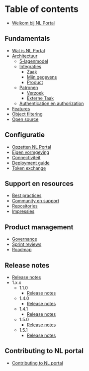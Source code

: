 # Table of contents

* [Welkom bij NL Portal](README.md)

## Fundamentals

* [Wat is NL Portal](fundamentals/wat-is-nl-portal.md)
* [Architectuur](fundamentals/architectuur/README.md)
  * [5-lagenmodel](fundamentals/architectuur/5-lagenmodel.md)
  * [Integraties](fundamentals/architectuur/integraties/README.md)
    * [Zaak](fundamentals/architectuur/integraties/zaak.md)
    * [Mijn gegevens](fundamentals/architectuur/integraties/mijn-gegevens.md)
    * [Product](fundamentals/architectuur/integraties/product.md)
  * [Patronen](fundamentals/architectuur/patronen/README.md)
    * [Verzoek](fundamentals/architectuur/patronen/verzoek.md)
    * [Externe Taak](fundamentals/architectuur/patronen/externe-taak.md)
  * [Authentication en authorization](fundamentals/architectuur/authentication-en-authorization.md)
* [Features](features/features.md)
* [Object filtering](features/zaakinformatieobjecten-filtering/zaakinformatie-object-filtering.md)
* [Open source](fundamentals/open-source.md)


## Configuratie

* [Opzetten NL Portal](configuratie/opzetten-nl-portal.md)
* [Eigen vormgeving](configuratie/eigen-vormgeving.md)
* [Connectiviteit](configuratie/connectiviteit.md)
* [Deployment guide](configuratie/deployment-guide.md)
* [Token exchange](configuratie/tokenexchange.md)

## Support en resources

* [Best practices](support-en-resources/best-practices.md)
* [Community en support](support-en-resources/community-en-support.md)
* [Repositories](support-en-resources/repositories.md)
* [Impressies](support-en-resources/impressies.md)

## Product management

* [Governance](product-management/governance.md)
* [Sprint reviews](product-management/sprintreviews.md)
* [Roadmap](product-management/roadmap.md)

## Release notes

* [Release notes](release-notes/release-notes.md)
* 1.x.x
  * 1.1.0
    * [Release notes](release-notes/major1/1.1.0/release-notes.md)
  * 1.4.0
    * [Release notes](release-notes/major1/1.4.0/release-notes.md)
  * 1.4.1
    * [Release notes](release-notes/major1/1.4.1/release-notes.md)
  * 1.5.0
    * [Release notes](release-notes/major1/1.5.0/release-notes.md)
  * 1.5.1
    * [Release notes](release-notes/major1/1.5.1/release-notes.md)
  
## Contributing to NL portal

* [Contributing to NL portal](contributing/contributing.md)
